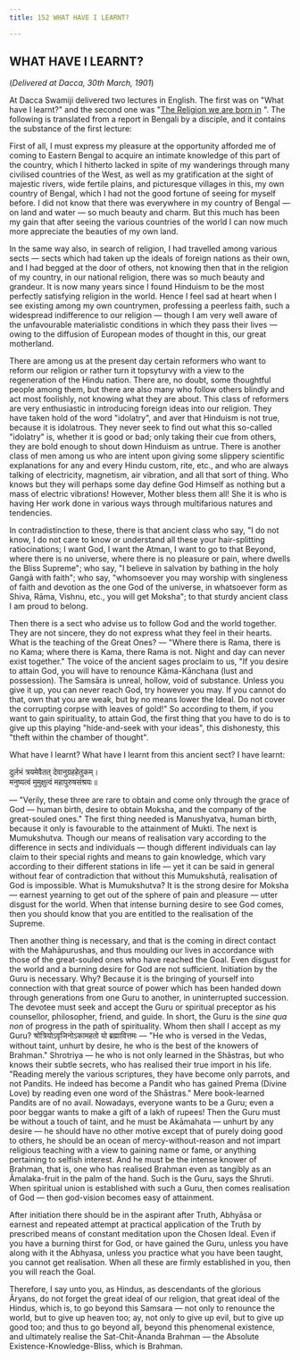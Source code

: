 ```yaml
---
title: 152 WHAT HAVE I LEARNT?

---
```

  

## WHAT HAVE I LEARNT?

(*Delivered at Dacca, 30th March, 1901*)

At Dacca Swamiji delivered two lectures in English. The first was on
"What have I learnt?" and the second one was "[The Religion we are born
in](the_religion_we_are_born_in.htm) ". The following is translated from
a report in Bengali by a disciple, and it contains the substance of the
first lecture:

First of all, I must express my pleasure at the opportunity afforded me
of coming to Eastern Bengal to acquire an intimate knowledge of this
part of the country, which I hitherto lacked in spite of my wanderings
through many civilised countries of the West, as well as my
gratification at the sight of majestic rivers, wide fertile plains, and
picturesque villages in this, my own country of Bengal, which I had not
the good fortune of seeing for myself before. I did not know that there
was everywhere in my country of Bengal — on land and water — so much
beauty and charm. But this much has been my gain that after seeing the
various countries of the world I can now much more appreciate the
beauties of my own land.

In the same way also, in search of religion, I had travelled among
various sects — sects which had taken up the ideals of foreign nations
as their own, and I had begged at the door of others, not knowing then
that in the religion of my country, in our national religion, there was
so much beauty and grandeur. It is now many years since I found Hinduism
to be the most perfectly satisfying religion in the world. Hence I feel
sad at heart when I see existing among my own countrymen, professing a
peerless faith, such a widespread indifference to our religion — though
I am very well aware of the unfavourable materialistic conditions in
which they pass their lives — owing to the diffusion of European modes
of thought in this, our great motherland.

There are among us at the present day certain reformers who want to
reform our religion or rather turn it topsyturvy with a view to the
regeneration of the Hindu nation. There are, no doubt, some thoughtful
people among them, but there are also many who follow others blindly and
act most foolishly, not knowing what they are about. This class of
reformers are very enthusiastic in introducing foreign ideas into our
religion. They have taken hold of the word "idolatry", and aver that
Hinduism is not true, because it is idolatrous. They never seek to find
out what this so-called "idolatry" is, whether it is good or bad; only
taking their cue from others, they are bold enough to shout down
Hinduism as untrue. There is another class of men among us who are
intent upon giving some slippery scientific explanations for any and
every Hindu custom, rite, etc., and who are always talking of
electricity, magnetism, air vibration, and all that sort of thing. Who
knows but they will perhaps some day define God Himself as nothing but a
mass of electric vibrations! However, Mother bless them all! She it is
who is having Her work done in various ways through multifarious natures
and tendencies.

In contradistinction to these, there is that ancient class who say, "I
do not know, I do not care to know or understand all these your
hair-splitting ratiocinations; I want God, I want the Atman, I want to
go to that Beyond, where there is no universe, where there is no
pleasure or pain, where dwells the Bliss Supreme"; who say, "I believe
in salvation by bathing in the holy Gangā with faith"; who say,
"whomsoever you may worship with singleness of faith and devotion as the
one God of the universe, in whatsoever form as Shiva, Rāma, Vishnu,
etc., you will get Moksha"; to that sturdy ancient class I am proud to
belong.

Then there is a sect who advise us to follow God and the world together.
They are not sincere, they do not express what they feel in their
hearts. What is the teaching of the Great Ones? — "Where there is Rama,
there is no Kama; where there is Kama, there Rama is not. Night and day
can never exist together." The voice of the ancient sages proclaim to
us, "If you desire to attain God, you will have to renounce
Kāma-Kānchana (lust and possession). The Samsāra is unreal, hollow, void
of substance. Unless you give it up, you can never reach God, try
however you may. If you cannot do that, own that you are weak, but by no
means lower the Ideal. Do not cover the corrupting corpse with leaves of
gold!" So according to them, if you want to gain spirituality, to attain
God, the first thing that you have to do is to give up this playing
"hide-and-seek with your ideas", this dishonesty, this "theft within the
chamber of thought".

What have I learnt? What have I learnt from this ancient sect? I have
learnt:

दुर्लभं त्रयमेवैतत् देवानुग्रहहेतुकम्।  
मनुष्यत्वं मुमुक्षुत्वं महापुरुषसंश्रयः॥

— "Verily, these three are rare to obtain and come only through the
grace of God — human birth, desire to obtain Moksha, and the company of
the great-souled ones." The first thing needed is Manushyatva, human
birth, because it only is favourable to the attainment of Mukti. The
next is Mumukshutva. Though our means of realisation vary according to
the difference in sects and individuals — though different individuals
can lay claim to their special rights and means to gain knowledge, which
vary according to their different stations in life — yet it can be said
in general without fear of contradiction that without this Mumukshutā,
realisation of God is impossible. What is Mumukshutva? It is the strong
desire for Moksha — earnest yearning to get out of the sphere of pain
and pleasure — utter disgust for the world. When that intense burning
desire to see God comes, then you should know that you are entitled to
the realisation of the Supreme.

Then another thing is necessary, and that is the coming in direct
contact with the Mahāpurushas, and thus moulding our lives in accordance
with those of the great-souled ones who have reached the Goal. Even
disgust for the world and a burning desire for God are not sufficient.
Initiation by the Guru is necessary. Why? Because it is the bringing of
yourself into connection with that great source of power which has been
handed down through generations from one Guru to another, in
uninterrupted succession. The devotee must seek and accept the Guru or
spiritual preceptor as his counsellor, philosopher, friend, and guide.
In short, the Guru is the *sine qua non* of progress in the path of
spirituality. Whom then shall I accept as my Guru?
श्रोत्रियोऽवृजिनोऽकामहतो यो ब्रह्मावित्तमः — "He who is versed in the
Vedas, without taint, unhurt by desire, he who is the best of the
knowers of Brahman." Shrotriya — he who is not only learned in the
Shāstras, but who knows their subtle secrets, who has realised their
true import in his life. "Reading merely the various scriptures, they
have become only parrots, and not Pandits. He indeed has become a Pandit
who has gained Prema (Divine Love) by reading even one word of the
Shāstras." Mere book-learned Pandits are of no avail. Nowadays, everyone
wants to be a Guru; even a poor beggar wants to make a gift of a lakh of
rupees! Then the Guru must be without a touch of taint, and he must be
Akāmahata — unhurt by any desire — he should have no other motive except
that of purely doing good to others, he should be an ocean of
mercy-without-reason and not impart religious teaching with a view to
gaining name or fame, or anything pertaining to selfish interest. And he
must be the intense knower of Brahman, that is, one who has realised
Brahman even as tangibly as an Âmalaka-fruit in the palm of the hand.
Such is the Guru, says the Shruti. When spiritual union is established
with such a Guru, then comes realisation of God — then god-vision
becomes easy of attainment.

After initiation there should be in the aspirant after Truth, Abhyāsa or
earnest and repeated attempt at practical application of the Truth by
prescribed means of constant meditation upon the Chosen Ideal. Even if
you have a burning thirst for God, or have gained the Guru, unless you
have along with it the Abhyasa, unless you practice what you have been
taught, you cannot get realisation. When all these are firmly
established in you, then you will reach the Goal.

Therefore, I say unto you, as Hindus, as descendants of the glorious
Âryans, do not forget the great ideal of our religion, that great ideal
of the Hindus, which is, to go beyond this Samsara — not only to
renounce the world, but to give up heaven too; ay, not only to give up
evil, but to give up good too; and thus to go beyond all, beyond this
phenomenal existence, and ultimately realise the Sat-Chit-Ânanda Brahman
— the Absolute Existence-Knowledge-Bliss, which is Brahman.